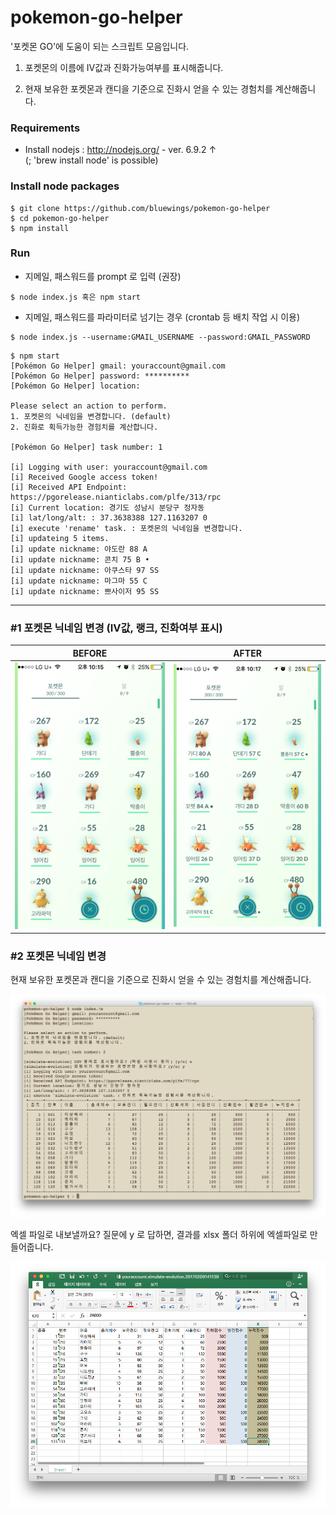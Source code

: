 # pokemon-go-helper

'포켓몬 GO'에 도움이 되는 스크립트 모음입니다.

1. 포켓몬의 이름에 IV값과 진화가능여부를 표시해줍니다.

2. 현재 보유한 포켓몬과 캔디을 기준으로 진화시 얻을 수 있는 경험치를 계산해줍니다.


### Requirements
- Install nodejs : http://nodejs.org/ - ver. 6.9.2 ↑
<br>(; 'brew install node' is possible)

### Install node packages
```
$ git clone https://github.com/bluewings/pokemon-go-helper
$ cd pokemon-go-helper
$ npm install
```

### Run
- 지메일, 패스워드를 prompt 로 입력 (권장)
```
$ node index.js 혹은 npm start
```

- 지메일, 패스워드를 파라미터로 넘기는 경우 (crontab 등 배치 작업 시 이용)
```
$ node index.js --username:GMAIL_USERNAME --password:GMAIL_PASSWORD
```

```
$ npm start
[Pokémon Go Helper] gmail: youraccount@gmail.com
[Pokémon Go Helper] password: **********
[Pokémon Go Helper] location: 

Please select an action to perform.
1. 포켓몬의 닉네임을 변경합니다. (default)
2. 진화로 획득가능한 경험치를 계산합니다.

[Pokémon Go Helper] task number: 1

[i] Logging with user: youraccount@gmail.com
[i] Received Google access token!
[i] Received API Endpoint: https://pgorelease.nianticlabs.com/plfe/313/rpc
[i] Current location: 경기도 성남시 분당구 정자동
[i] lat/long/alt: : 37.3638388 127.1163207 0
[i] execute 'rename' task. : 포켓몬의 닉네임을 변경합니다.
[i] updateing 5 items.
[i] update nickname: 야도란 88 A
[i] update nickname: 콘치 75 B •
[i] update nickname: 아쿠스타 97 SS
[i] update nickname: 마그마 55 C
[i] update nickname: 쁘사이저 95 SS
```

----------

### #1 포켓몬 닉네임 변경 (IV값, 랭크, 진화여부 표시)

| BEFORE | AFTER |
|--------|-------|
| <img src="/sample/img/pokemons-before.jpeg" width="400"> | <img src="/sample/img/pokemons-after.jpeg" width="400"> |

### #2 포켓몬 닉네임 변경

현재 보유한 포켓몬과 캔디을 기준으로 진화시 얻을 수 있는 경험치를 계산해줍니다.

<img src="/sample/img/simulate-evolution.png">

엑셀 파일로 내보낼까요? 질문에 y 로 답하면, 결과를 xlsx 폴더 하위에 엑셀파일로 만들어줍니다.

<img src="/sample/img/simulate-evolution-xlsx.png">
